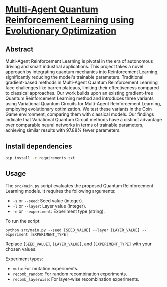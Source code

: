 
# [Multi-Agent Quantum Reinforcement Learning using Evolutionary Optimization](https://arxiv.org/abs/2311.05546)

## Abstract

Multi-Agent Reinforcement Learning is pivotal in the era of autonomous driving and smart industrial applications. This project takes a novel approach by integrating quantum mechanics into Reinforcement Learning, significantly reducing the model's trainable parameters. Traditional gradient-based methods in Multi-Agent Quantum Reinforcement Learning face challenges like barren plateaus, limiting their effectiveness compared to classical approaches. Our work builds upon an existing gradient-free Quantum Reinforcement Learning method and introduces three variants using Variational Quantum Circuits for Multi-Agent Reinforcement Learning, employing evolutionary optimization. We test these variants in the Coin Game environment, comparing them with classical models. Our findings indicate that Variational Quantum Circuit methods have a distinct advantage over comparable neural networks in terms of trainable parameters, achieving similar results with 97.88% fewer parameters.

## Install dependencies

```bash
pip install -r requirements.txt
```

## Usage

The `src/main.py` script evaluates the proposed Quantum Reinforcement Learning models. It requires the following arguments:

* `-s` or `--seed`: Seed value (integer).
* `-l` or `--layer`: Layer value (integer).
* `-e` or `--experiment`: Experiment type (string).

To run the script:

```
python src/main.py --seed [SEED_VALUE] --layer [LAYER_VALUE] --experiment [EXPERIMENT_TYPE]
```

Replace `[SEED_VALUE]`, `[LAYER_VALUE]`, and `[EXPERIMENT_TYPE]` with your chosen values.

Experiment types:

* `muta`: For mutation experiments.
* `recomb_random`: For random recombination experiments.
* `recomb_layerwise`: For layer-wise recombination experiments.
